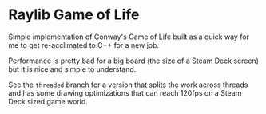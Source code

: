 # Raylib Game of Life

Simple implementation of Conway's Game of Life built as a quick way for me to get re-acclimated to C++ for a new job.

Performance is pretty bad for a big board (the size of a Steam Deck screen) but it is nice and simple to understand.

See the `threaded` branch for a version that splits the work across threads and has some drawing optimizations that can reach 120fps on a Steam Deck sized game world.
